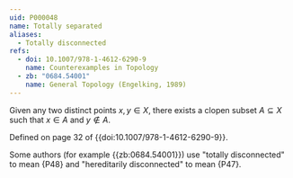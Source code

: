 ```yaml
---
uid: P000048
name: Totally separated
aliases:
  - Totally disconnected
refs:
  - doi: 10.1007/978-1-4612-6290-9
    name: Counterexamples in Topology
  - zb: "0684.54001"
    name: General Topology (Engelking, 1989)
---
```


Given any two distinct points $x,y \in X$, there exists a clopen subset $A\subseteq X$ such that
$x\in A$ and $y\not\in A$.

Defined on page 32 of {{doi:10.1007/978-1-4612-6290-9}}.

Some authors (for example {{zb:0684.54001}}) use "totally disconnected" to mean {P48} and "hereditarily disconnected" to mean {P47}.
